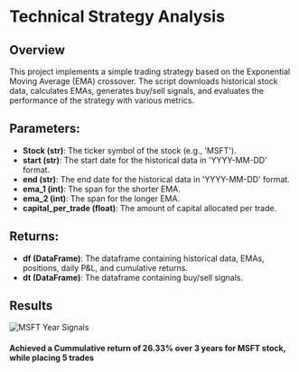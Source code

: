 
# Technical Strategy Analysis

## Overview
This project implements a simple trading strategy based on the Exponential Moving Average (EMA) crossover. The script downloads historical stock data, calculates EMAs, generates buy/sell signals, and evaluates the performance of the strategy with various metrics.



## Parameters:

- **Stock (str)**: The ticker symbol of the stock (e.g., 'MSFT').
- **start (str)**: The start date for the historical data in 'YYYY-MM-DD' format.
- **end (str)**: The end date for the historical data in 'YYYY-MM-DD' format.
- **ema_1 (int)**: The span for the shorter EMA.
- **ema_2 (int)**: The span for the longer EMA.
- **capital_per_trade (float)**: The amount of capital allocated per trade.

## Returns:
- **df (DataFrame)**: The dataframe containing historical data, EMAs, positions, daily P&L, and cumulative returns.
- **dt (DataFrame)**: The dataframe containing buy/sell signals.


## Results

![MSFT Year Signals](https://github.com/KesavP-01/EMA-Crossover-Strategy/assets/161378031/478a7385-1b2d-47e9-a989-5fca5b4abe87)

#### Achieved a Cummulative return of 26.33% over 3 years for MSFT stock, while placing 5 trades
